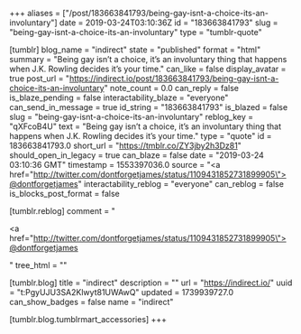 +++
aliases = ["/post/183663841793/being-gay-isnt-a-choice-its-an-involuntary"]
date = 2019-03-24T03:10:36Z
id = "183663841793"
slug = "being-gay-isnt-a-choice-its-an-involuntary"
type = "tumblr-quote"

[tumblr]
blog_name = "indirect"
state = "published"
format = "html"
summary = "Being gay isn’t a choice, it’s an involuntary thing that happens when J.K. Rowling decides it’s your time."
can_like = false
display_avatar = true
post_url = "https://indirect.io/post/183663841793/being-gay-isnt-a-choice-its-an-involuntary"
note_count = 0.0
can_reply = false
is_blaze_pending = false
interactability_blaze = "everyone"
can_send_in_message = true
id_string = "183663841793"
is_blazed = false
slug = "being-gay-isnt-a-choice-its-an-involuntary"
reblog_key = "qXFcoB4U"
text = "Being gay isn’t a choice, it’s an involuntary thing that happens when J.K. Rowling decides it’s your time."
type = "quote"
id = 183663841793.0
short_url = "https://tmblr.co/ZY3jby2h3Dz81"
should_open_in_legacy = true
can_blaze = false
date = "2019-03-24 03:10:36 GMT"
timestamp = 1553397036.0
source = "<a href=\"http://twitter.com/dontforgetjames/status/1109431852731899905\">@dontforgetjames</a>"
interactability_reblog = "everyone"
can_reblog = false
is_blocks_post_format = false

[tumblr.reblog]
comment = "<p><a href=\"http://twitter.com/dontforgetjames/status/1109431852731899905\">@dontforgetjames</a></p>"
tree_html = ""

[tumblr.blog]
title = "indirect"
description = ""
url = "https://indirect.io/"
uuid = "t:PgyUJU3SA2Klwyt81UWAwQ"
updated = 1739939727.0
can_show_badges = false
name = "indirect"

[tumblr.blog.tumblrmart_accessories]
+++
